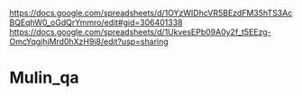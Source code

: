 https://docs.google.com/spreadsheets/d/1OYzWIDhcVR5BEzdFM35hTS3AcBQEqhW0_oGdQrYmmro/edit#gid=306401338
https://docs.google.com/spreadsheets/d/1UkvesEPb09A0y2f_t5EEzg-OmcYqgjhjMrd0hXzH9i8/edit?usp=sharing
# Mulin_qa